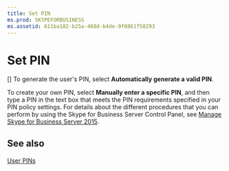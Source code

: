```yaml
---
title: Set PIN
ms.prod: SKYPEFORBUSINESS
ms.assetid: 611ba182-b25a-468d-b4de-9f0861f58293
---
```



# Set PIN
[]
To generate the user's PIN, select **Automatically generate a valid PIN**. 
  
    
    

To create your own PIN, select **Manually enter a specific PIN**, and then type a PIN in the text box that meets the PIN requirements specified in your PIN policy settings. 
For details about the different procedures that you can perform by using the Skype for Business Server Control Panel, see  [Manage Skype for Business Server 2015](manage-skype-for-business-server-2015.md).
  
    
    


## See also


#### 


  
    
    
 [User PINs](http://technet.microsoft.com/library/806a813c-bdd4-49eb-9923-0dbb03968d8a.aspx)
